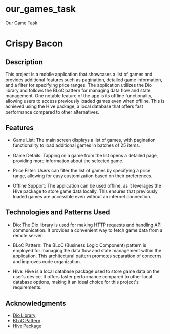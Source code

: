 # our_games_task

Our Game Task
# Crispy Bacon

## Description

This project is a mobile application that showcases a list of games and provides additional features such as pagination, detailed game information, and a filter for specifying price ranges. The application utilizes the Dio library and follows the BLoC pattern for managing data flow and state management. One notable feature of the app is its offline functionality, allowing users to access previously loaded games even when offline. This is achieved using the Hive package, a local database that offers fast performance compared to other alternatives.

## Features

- Game List: The main screen displays a list of games, with pagination functionality to load additional games in batches of 25 items.

- Game Details: Tapping on a game from the list opens a detailed page, providing more information about the selected game.

- Price Filter: Users can filter the list of games by specifying a price range, allowing for easy customization based on their preferences.

- Offline Support: The application can be used offline, as it leverages the Hive package to store game data locally. This ensures that previously loaded games are accessible even without an internet connection.

## Technologies and Patterns Used

- Dio: The Dio library is used for making HTTP requests and handling API communication. It provides a convenient way to fetch game data from a remote server.

- BLoC Pattern: The BLoC (Business Logic Component) pattern is employed for managing the data flow and state management within the application. This architectural pattern promotes separation of concerns and improves code organization.

- Hive: Hive is a local database package used to store game data on the user's device. It offers faster performance compared to other local database options, making it an ideal choice for this project's requirements.



## Acknowledgments

- [Dio Library](https://pub.dev/packages/dio)
- [BLoC Pattern](https://bloclibrary.dev/)
- [Hive Package](https://pub.dev/packages/hive)